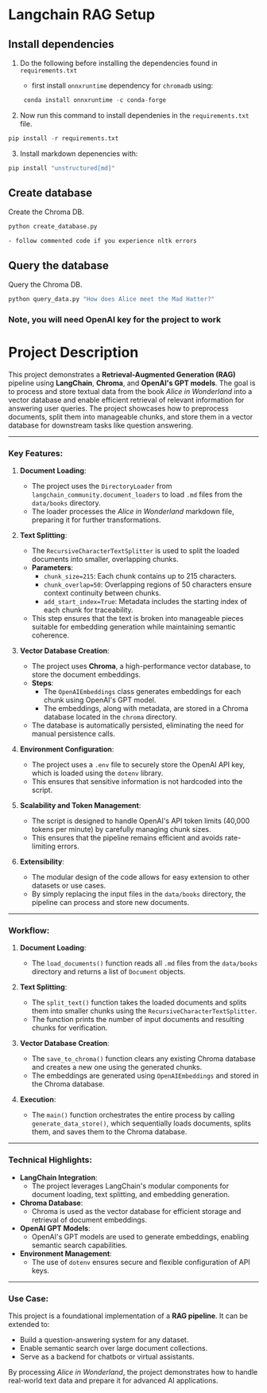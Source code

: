 # Langchain RAG Setup

## Install dependencies

1. Do the following before installing the dependencies found in `requirements.txt` 

    - first install `onnxruntime` dependency for `chromadb` using:

    ```python
     conda install onnxruntime -c conda-forge
    ```


2. Now run this command to install dependenies in the `requirements.txt` file. 

```python
pip install -r requirements.txt
```

3. Install markdown depenencies with: 

```python
pip install "unstructured[md]"
```

## Create database

Create the Chroma DB.

```python
python create_database.py
```

    - follow commented code if you experience nltk errors

## Query the database

Query the Chroma DB.

```python
python query_data.py "How does Alice meet the Mad Hatter?"
```

### Note, you will need OpenAI key for the project to work

# Project Description

This project demonstrates a **Retrieval-Augmented Generation (RAG)** pipeline using **LangChain**, **Chroma**, and **OpenAI's GPT models**. The goal is to process and store textual data from the book *Alice in Wonderland* into a vector database and enable efficient retrieval of relevant information for answering user queries. The project showcases how to preprocess documents, split them into manageable chunks, and store them in a vector database for downstream tasks like question answering.

---

### Key Features:
1. **Document Loading**:
   - The project uses the `DirectoryLoader` from `langchain_community.document_loaders` to load `.md` files from the `data/books` directory.
   - The loader processes the *Alice in Wonderland* markdown file, preparing it for further transformations.

2. **Text Splitting**:
   - The `RecursiveCharacterTextSplitter` is used to split the loaded documents into smaller, overlapping chunks.
   - **Parameters**:
     - `chunk_size=215`: Each chunk contains up to 215 characters.
     - `chunk_overlap=50`: Overlapping regions of 50 characters ensure context continuity between chunks.
     - `add_start_index=True`: Metadata includes the starting index of each chunk for traceability.
   - This step ensures that the text is broken into manageable pieces suitable for embedding generation while maintaining semantic coherence.

3. **Vector Database Creation**:
   - The project uses **Chroma**, a high-performance vector database, to store the document embeddings.
   - **Steps**:
     - The `OpenAIEmbeddings` class generates embeddings for each chunk using OpenAI's GPT model.
     - The embeddings, along with metadata, are stored in a Chroma database located in the `chroma` directory.
   - The database is automatically persisted, eliminating the need for manual persistence calls.

4. **Environment Configuration**:
   - The project uses a `.env` file to securely store the OpenAI API key, which is loaded using the `dotenv` library.
   - This ensures that sensitive information is not hardcoded into the script.

5. **Scalability and Token Management**:
   - The script is designed to handle OpenAI's API token limits (40,000 tokens per minute) by carefully managing chunk sizes.
   - This ensures that the pipeline remains efficient and avoids rate-limiting errors.

6. **Extensibility**:
   - The modular design of the code allows for easy extension to other datasets or use cases.
   - By simply replacing the input files in the `data/books` directory, the pipeline can process and store new documents.

---

### Workflow:
1. **Document Loading**:
   - The `load_documents()` function reads all `.md` files from the `data/books` directory and returns a list of `Document` objects.

2. **Text Splitting**:
   - The `split_text()` function takes the loaded documents and splits them into smaller chunks using the `RecursiveCharacterTextSplitter`.
   - The function prints the number of input documents and resulting chunks for verification.

3. **Vector Database Creation**:
   - The `save_to_chroma()` function clears any existing Chroma database and creates a new one using the generated chunks.
   - The embeddings are generated using `OpenAIEmbeddings` and stored in the Chroma database.

4. **Execution**:
   - The `main()` function orchestrates the entire process by calling `generate_data_store()`, which sequentially loads documents, splits them, and saves them to the Chroma database.

---

### Technical Highlights:
- **LangChain Integration**:
  - The project leverages LangChain's modular components for document loading, text splitting, and embedding generation.
- **Chroma Database**:
  - Chroma is used as the vector database for efficient storage and retrieval of document embeddings.
- **OpenAI GPT Models**:
  - OpenAI's GPT models are used to generate embeddings, enabling semantic search capabilities.
- **Environment Management**:
  - The use of `dotenv` ensures secure and flexible configuration of API keys.

---

### Use Case:
This project is a foundational implementation of a **RAG pipeline**. It can be extended to:
- Build a question-answering system for any dataset.
- Enable semantic search over large document collections.
- Serve as a backend for chatbots or virtual assistants.

By processing *Alice in Wonderland*, the project demonstrates how to handle real-world text data and prepare it for advanced AI applications.

